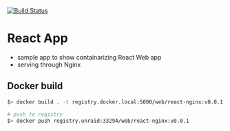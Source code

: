 [![Build Status](https://drone.terabits.io/api/badges/hareeshbabu82ns/containerize/status.svg)](https://drone.terabits.io/hareeshbabu82ns/containerize)

# React App
- sample app to show containarizing React Web app
- serving through Nginx

## Docker build
```sh
$> docker build . -t registry.docker.local:5000/web/react-nginx:v0.0.1

# push to registry
$> docker push registry.unraid:33294/web/react-nginx:v0.0.1
```

